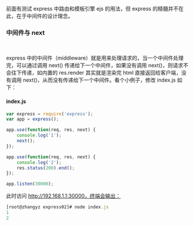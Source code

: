 
前面有测试 express 中路由和模板引擎 ejs 的用法，但 express 的精髓并不在此，在于中间件的设计理念。

### 中间件与 next

<br/>

express 中的中间件（middleware）就是用来处理请求的，当一个中间件处理完，可以通过调用 next() 传递给下一个中间件，如果没有调用 next()，则请求不会往下传递，如内置的 res.render 其实就是渲染完 html 直接返回给客户端，没有调用 next()，从而没有传递给下一个中间件。看个小例子，修改 index.js 如下：

#### index.js

```javascript
var express = require('express');
var app = express();

app.use(function(req, res, next) {
    console.log('1');
    next();
});

app.use(function(req, res, next) {
    console.log('2');
    res.status(200).end();
});

app.listen(30000);
```

此时访问 http://192.168.1.1:30000，终端会输出：

```javascript
[root@zhangyz express02]# node index.js
1
2
```

